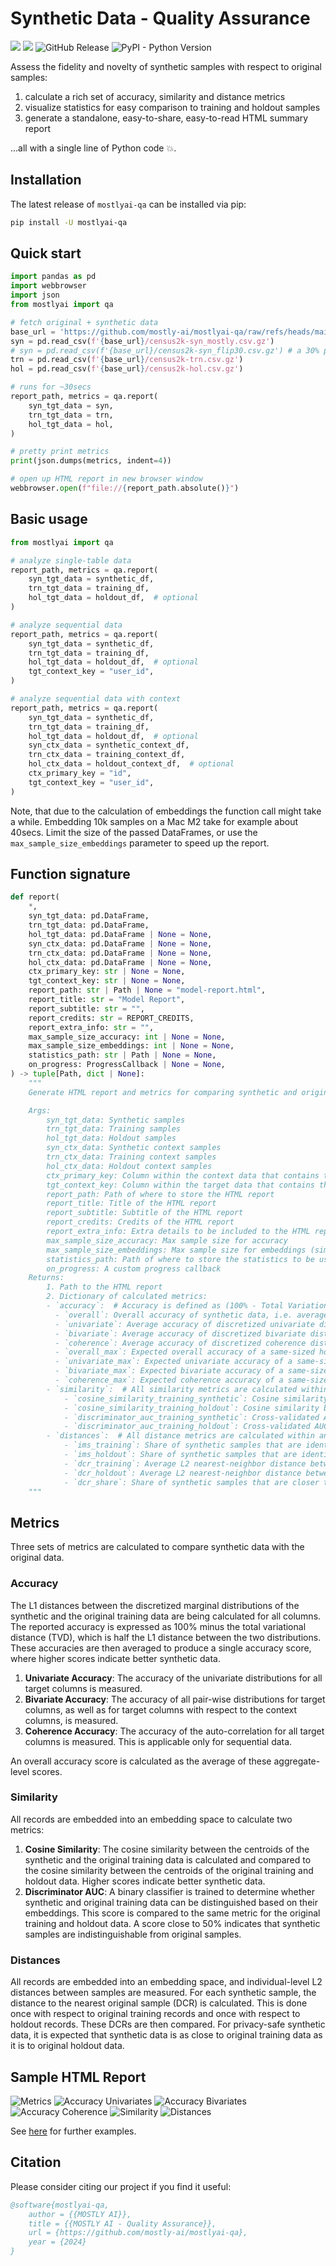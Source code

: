 # Synthetic Data - Quality Assurance

[![](https://pepy.tech/badge/mostlyai-qa)](https://pypi.org/project/mostlyai-qa/) ![](https://img.shields.io/github/license/mostly-ai/mostlyai-qa) ![GitHub Release](https://img.shields.io/github/v/release/mostly-ai/mostlyai-qa) ![PyPI - Python Version](https://img.shields.io/pypi/pyversions/mostlyai-qa)

Assess the fidelity and novelty of synthetic samples with respect to original samples:

1. calculate a rich set of accuracy, similarity and distance metrics
2. visualize statistics for easy comparison to training and holdout samples
3. generate a standalone, easy-to-share, easy-to-read HTML summary report

...all with a single line of Python code 💥.

## Installation

The latest release of `mostlyai-qa` can be installed via pip:

```bash
pip install -U mostlyai-qa
```

## Quick start

```python
import pandas as pd
import webbrowser
import json
from mostlyai import qa

# fetch original + synthetic data
base_url = 'https://github.com/mostly-ai/mostlyai-qa/raw/refs/heads/main/examples/quick-start'
syn = pd.read_csv(f'{base_url}/census2k-syn_mostly.csv.gz')
# syn = pd.read_csv(f'{base_url}/census2k-syn_flip30.csv.gz') # a 30% perturbation of trn
trn = pd.read_csv(f'{base_url}/census2k-trn.csv.gz')
hol = pd.read_csv(f'{base_url}/census2k-hol.csv.gz')

# runs for ~30secs
report_path, metrics = qa.report(
    syn_tgt_data = syn,
    trn_tgt_data = trn,
    hol_tgt_data = hol,
)

# pretty print metrics
print(json.dumps(metrics, indent=4))

# open up HTML report in new browser window
webbrowser.open(f"file://{report_path.absolute()}")
```

## Basic usage

```python
from mostlyai import qa

# analyze single-table data
report_path, metrics = qa.report(
    syn_tgt_data = synthetic_df,
    trn_tgt_data = training_df,
    hol_tgt_data = holdout_df,  # optional
)

# analyze sequential data
report_path, metrics = qa.report(
    syn_tgt_data = synthetic_df,
    trn_tgt_data = training_df,
    hol_tgt_data = holdout_df,  # optional
    tgt_context_key = "user_id",
)

# analyze sequential data with context
report_path, metrics = qa.report(
    syn_tgt_data = synthetic_df,
    trn_tgt_data = training_df,
    hol_tgt_data = holdout_df,  # optional
    syn_ctx_data = synthetic_context_df,
    trn_ctx_data = training_context_df,
    hol_ctx_data = holdout_context_df,  # optional
    ctx_primary_key = "id",
    tgt_context_key = "user_id",
)
```

Note, that due to the calculation of embeddings the function call might take a while. Embedding 10k samples on a Mac M2 take for example about 40secs. Limit the size of the passed DataFrames, or use the `max_sample_size_embeddings` parameter to speed up the report.

## Function signature

```python
def report(
    *,
    syn_tgt_data: pd.DataFrame,
    trn_tgt_data: pd.DataFrame,
    hol_tgt_data: pd.DataFrame | None = None,
    syn_ctx_data: pd.DataFrame | None = None,
    trn_ctx_data: pd.DataFrame | None = None,
    hol_ctx_data: pd.DataFrame | None = None,
    ctx_primary_key: str | None = None,
    tgt_context_key: str | None = None,
    report_path: str | Path | None = "model-report.html",
    report_title: str = "Model Report",
    report_subtitle: str = "",
    report_credits: str = REPORT_CREDITS,
    report_extra_info: str = "",
    max_sample_size_accuracy: int | None = None,
    max_sample_size_embeddings: int | None = None,
    statistics_path: str | Path | None = None,
    on_progress: ProgressCallback | None = None,
) -> tuple[Path, dict | None]:
    """
    Generate HTML report and metrics for comparing synthetic and original data samples.

    Args:
        syn_tgt_data: Synthetic samples
        trn_tgt_data: Training samples
        hol_tgt_data: Holdout samples
        syn_ctx_data: Synthetic context samples
        trn_ctx_data: Training context samples
        hol_ctx_data: Holdout context samples
        ctx_primary_key: Column within the context data that contains the primary key
        tgt_context_key: Column within the target data that contains the key to link to the context
        report_path: Path of where to store the HTML report
        report_title: Title of the HTML report
        report_subtitle: Subtitle of the HTML report
        report_credits: Credits of the HTML report
        report_extra_info: Extra details to be included to the HTML report
        max_sample_size_accuracy: Max sample size for accuracy
        max_sample_size_embeddings: Max sample size for embeddings (similarity & distances)
        statistics_path: Path of where to store the statistics to be used by `report_from_statistics`
        on_progress: A custom progress callback
    Returns:
        1. Path to the HTML report
        2. Dictionary of calculated metrics:
        - `accuracy`:  # Accuracy is defined as (100% - Total Variation Distance), for each distribution, and then averaged across.
          - `overall`: Overall accuracy of synthetic data, i.e. average across univariate, bivariate and coherence.
          - `univariate`: Average accuracy of discretized univariate distributions.
          - `bivariate`: Average accuracy of discretized bivariate distributions.
          - `coherence`: Average accuracy of discretized coherence distributions. Only applicable for sequential data.
          - `overall_max`: Expected overall accuracy of a same-sized holdout. Serves as reference for `overall`.
          - `univariate_max`: Expected univariate accuracy of a same-sized holdout. Serves as reference for `univariate`.
          - `bivariate_max`: Expected bivariate accuracy of a same-sized holdout. Serves as reference for `bivariate`.
          - `coherence_max`: Expected coherence accuracy of a same-sized holdout. Serves as reference for `coherence`.
        - `similarity`:  # All similarity metrics are calculated within an embedding space.
            - `cosine_similarity_training_synthetic`: Cosine similarity between training and synthetic centroids.
            - `cosine_similarity_training_holdout`: Cosine similarity between training and holdout centroids. Serves as reference for `cosine_similarity_training_synthetic`.
            - `discriminator_auc_training_synthetic`: Cross-validated AUC of a discriminative model to distinguish between training and synthetic samples.
            - `discriminator_auc_training_holdout`: Cross-validated AUC of a discriminative model to distinguish between training and holdout samples. Serves as reference for `discriminator_auc_training_synthetic`.
        - `distances`:  # All distance metrics are calculated within an embedding space. An equal number of training and holdout samples is considered.
            - `ims_training`: Share of synthetic samples that are identical to a training sample.
            - `ims_holdout`: Share of synthetic samples that are identical to a holdout sample. Serves as reference for `ims_training`.
            - `dcr_training`: Average L2 nearest-neighbor distance between synthetic and training samples.
            - `dcr_holdout`: Average L2 nearest-neighbor distance between synthetic and holdout samples. Serves as reference for `dcr_training`.
            - `dcr_share`: Share of synthetic samples that are closer to a training sample than to a holdout sample. This shall not be significantly larger than 50\%.
    """
```

## Metrics

Three sets of metrics are calculated to compare synthetic data with the original data.

### Accuracy

The L1 distances between the discretized marginal distributions of the synthetic and the original training data are being calculated for all columns.
The reported accuracy is expressed as 100% minus the total variational distance (TVD), which is half the L1 distance between the two distributions.
These accuracies are then averaged to produce a single accuracy score, where higher scores indicate better synthetic data.

1. **Univariate Accuracy**: The accuracy of the univariate distributions for all target columns is measured.
2. **Bivariate Accuracy**: The accuracy of all pair-wise distributions for target columns, as well as for target columns with respect to the context columns, is measured.
3. **Coherence Accuracy**: The accuracy of the auto-correlation for all target columns is measured. This is applicable only for sequential data.

An overall accuracy score is calculated as the average of these aggregate-level scores.

### Similarity

All records are embedded into an embedding space to calculate two metrics:

1. **Cosine Similarity**: The cosine similarity between the centroids of the synthetic and the original training data is calculated and compared to the cosine similarity between the centroids of the original training and holdout data. Higher scores indicate better synthetic data.
2. **Discriminator AUC**: A binary classifier is trained to determine whether synthetic and original training data can be distinguished based on their embeddings. This score is compared to the same metric for the original training and holdout data. A score close to 50% indicates that synthetic samples are indistinguishable from original samples.

### Distances

All records are embedded into an embedding space, and individual-level L2 distances between samples are measured. For each synthetic sample, the distance to the nearest original sample (DCR) is calculated. This is done once with respect to original training records and once with respect to holdout records. These DCRs are then compared. For privacy-safe synthetic data, it is expected that synthetic data is as close to original training data as it is to original holdout data.

## Sample HTML Report

![Metrics](./docs/screenshots/metrics.png)
![Accuracy Univariates](./docs/screenshots/accuracy_univariates.png)
![Accuracy Bivariates](./docs/screenshots/accuracy_bivariates.png)
![Accuracy Coherence](./docs/screenshots/accuracy_coherence.png)
![Similarity](./docs/screenshots/similarity.png)
![Distances](./docs/screenshots/distances.png)

See [here](./examples/) for further examples.

## Citation

Please consider citing our project if you find it useful:

```bibtex
@software{mostlyai-qa,
    author = {{MOSTLY AI}},
    title = {{MOSTLY AI - Quality Assurance}},
    url = {https://github.com/mostly-ai/mostlyai-qa},
    year = {2024}
}
```
